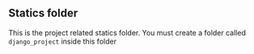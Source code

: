 ## Statics folder ##

This is the project related statics folder. You must create a folder called `django_project` inside this folder